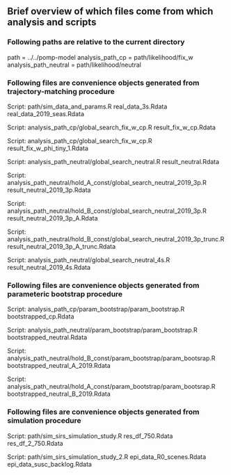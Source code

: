 ## Brief overview of which files come from which analysis and scripts 

### Following paths are relative to the current directory
path = ../../pomp-model
analysis_path_cp = path/likelihood/fix_w 
analysis_path_neutral = path/likelihood/neutral


### Following files are convenience objects generated from trajectory-matching procedure

Script: path/sim_data_and_params.R
real_data_3s.Rdata
real_data_2019_seas.Rdata

Script: analysis_path_cp/global_search_fix_w_cp.R
result_fix_w_cp.Rdata

Script: analysis_path_cp/global_search_fix_w_cp.R
result_fix_w_phi_tiny_1.Rdata

Script: analysis_path_neutral/global_search_neutral.R
result_neutral.Rdata

Script: analysis_path_neutral/hold_A_const/global_search_neutral_2019_3p.R
result_neutral_2019_3p.Rdata

Script: analysis_path_neutral/hold_B_const/global_search_neutral_2019_3p.R
result_neutral_2019_3p_A.Rdata

Script: analysis_path_neutral/hold_B_const/global_search_neutral_2019_3p_trunc.R
result_neutral_2019_3p_A_trunc.Rdata

Script: analysis_path_neutral/global_search_neutral_4s.R
result_neutral_2019_4s.Rdata


### Following files are convenience objects generated from parameteric bootstrap procedure

Script: analysis_path_cp/param_bootstrap/param_bootstrap.R
bootstrapped_cp.Rdata

Script: analysis_path_neutral/param_bootstrap/param_bootstrap.R
bootstrapped_neutral.Rdata

Script: analysis_path_neutral/hold_B_const/param_bootstrap/param_bootsrap.R
bootstrapped_neutral_A_2019.Rdata

Script: analysis_path_neutral/hold_A_const/param_bootstrap/param_bootsrap.R
bootstrapped_neutral_B_2019.Rdata
  

### Following files are convenience objects generated from simulation procedure

Script: path/sim_sirs_simulation_study.R
res_df_750.Rdata
res_df_2_750.Rdata

Script: path/sim_sirs_simulation_study_2.R
epi_data_R0_scenes.Rdata
epi_data_susc_backlog.Rdata
